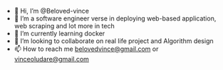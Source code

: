 - 👋 Hi, I’m @Beloved-vince
- 👀 I’m a software engineer verse in deploying web-based application, web scraping and lot more in tech
- 🌱 I’m currently learning docker
- 💞️ I’m looking to collaborate on real life project and Algorithm design 
- 📫 How to reach me belovedvince@gmail.com or vinceoludare@gmail.com

<!---
Beloved-vince/Beloved-vince is a ✨ special ✨ repository because its `README.md` (this file) appears on your GitHub profile.
You can click the Preview link to take a look at your changes.
--->

